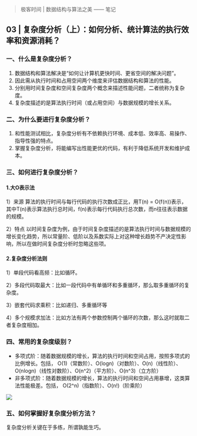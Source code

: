 > 极客时间 | 数据结构与算法之美 —— 笔记



## 03 | 复杂度分析（上）：如何分析、统计算法的执行效率和资源消耗？



### 一、什么是复杂度分析？

1. 数据结构和算法解决是“如何让计算机更快时间、更省空间的解决问题”。 
2. 因此需从执行时间和占用空间两个维度来评估数据结构和算法的性能。 
3. 分别用时间复杂度和空间复杂度两个概念来描述性能问题，二者统称为复杂度。
4. 复杂度描述的是算法执行时间（或占用空间）与数据规模的增长关系。 

### 二、为什么要进行复杂度分析？ 

1. 和性能测试相比，复杂度分析有不依赖执行环境、成本低、效率高、易操作、指导性强的特点。
2.  掌握复杂度分析，将能编写出性能更优的代码，有利于降低系统开发和维护成本。

###  三、如何进行复杂度分析？

#### 1.大O表示法 

1）来源 算法的执行时间与每行代码的执行次数成正比，用T(n) = O(f(n))表示，其中T(n)表示算法执行总时间，f(n)表示每行代码执行总次数，而n往往表示数据的规模。 

2）特点 以时间复杂度为例，由于时间复杂度描述的是算法执行时间与数据规模的增长变化趋势，所以常量阶、低阶以及系数实际上对这种增长趋势不产决定性影响，所以在做时间复杂度分析时忽略这些项。 

#### 2.复杂度分析法则 

1）单段代码看高频：比如循环。

2）多段代码取最大：比如一段代码中有单循环和多重循环，那么取多重循环的复杂度。 

3）嵌套代码求乘积：比如递归、多重循环等 

4）多个规模求加法：比如方法有两个参数控制两个循环的次数，那么这时就取二者复杂度相加。

### 四、常用的复杂度级别？ 

- 多项式阶：随着数据规模的增长，算法的执行时间和空间占用，按照多项式的比例增长。包括， O(1)（常数阶）、O(logn)（对数阶）、O(n)（线性阶）、O(nlogn)（线性对数阶）、O(n^2)（平方阶）、O(n^3)（立方阶）
- 非多项式阶：随着数据规模的增长，算法的执行时间和空间占用暴增，这类算法性能极差。包括， O(2^n)（指数阶）、O(n!)（阶乘阶） 

![](https://static001.geekbang.org/resource/image/37/0a/3723793cc5c810e9d5b06bc95325bf0a.jpg)



### 五、如何掌握好复杂度分析方法？

 复杂度分析关键在于多练，所谓孰能生巧。
